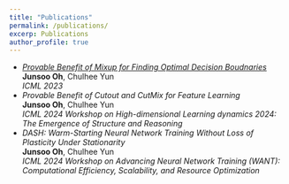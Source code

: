 ```yaml
---
title: "Publications"
permalink: /publications/
excerp: Publications
author_profile: true
---
```


*  [*Provable Benefit of Mixup for Finding Optimal Decision Boudnaries*](https://arxiv.org/abs/2306.00267) <br> **Junsoo Oh**, Chulhee Yun <br>*ICML 2023*
*  *Provable Benefit of Cutout and CutMix for Feature Learning* <br> **Junsoo Oh**, Chulhee Yun <br>*ICML 2024 Workshop on High-dimensional Learning dynamics 2024: The Emergence of Structure and Reasoning*
*  *DASH: Warm-Starting Neural Network Training Without Loss of Plasticity Under Stationarity* <br> **Junsoo Oh**, Chulhee Yun <br>*ICML 2024 Workshop on Advancing Neural Network Training (WANT): Computational Efficiency, Scalability, and Resource Optimization*
